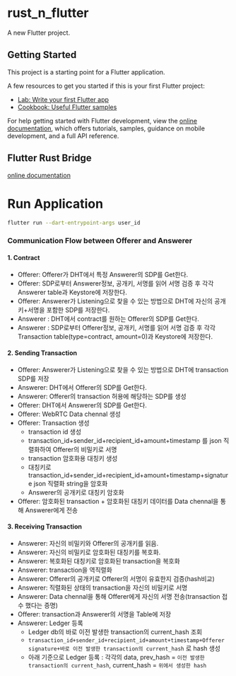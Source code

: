 # rust_n_flutter

A new Flutter project.

## Getting Started

This project is a starting point for a Flutter application.

A few resources to get you started if this is your first Flutter project:

- [Lab: Write your first Flutter app](https://docs.flutter.dev/get-started/codelab)
- [Cookbook: Useful Flutter samples](https://docs.flutter.dev/cookbook)

For help getting started with Flutter development, view the
[online documentation](https://docs.flutter.dev/), which offers tutorials,
samples, guidance on mobile development, and a full API reference.

## Flutter Rust Bridge
[online documentation](https://cjycode.com/flutter_rust_bridge/quickstart)

# Run Application

```bash
flutter run --dart-entrypoint-args user_id
```

### Communication Flow between Offerer and Answerer

#### 1. Contract
- Offerer: Offerer가 DHT에서 특정 Answerer의 SDP를 Get한다.
- Offerer: SDP로부터 Answerer정보, 공개키, 서명를 읽어 서명 검증 후 각각 Answerer table과 Keystore에 저장한다.
- Offerer: Answerer가 Listening으로 찾을 수 있는 방법으로 DHT에 자신의 공개키+서명을 포함한 SDP를 저장한다.
- Answerer : DHT에서 contract를 원하는 Offerer의 SDP를 Get한다.
- Answerer : SDP로부터 Offerer정보, 공개키, 서명를 읽어 서명 검증 후 각각 Transaction table(type=contract, amount=0)과 Keystore에 저장한다.

#### 2. Sending Transaction
- Offerer: Answerer가 Listening으로 찾을 수 있는 방법으로 DHT에 transaction SDP를 저장
- Answerer: DHT에서 Offerer의 SDP를 Get한다.
- Answerer: Offerer의 transaction 허용에 해당하는 SDP를 생성
- Offerer: DHT에서 Answerer의 SDP를 Get한다.
- Offerer: WebRTC Data chennal 생성
- Offerer: Transaction 생성
    - transaction id 생성
    - transaction_id+sender_id+recipient_id+amount+timestamp 를 json 직렬화하여 Offerer의 비밀키로 서명
    - transaction 암호화용 대칭키 생성
    - 대칭키로 transaction_id+sender_id+recipient_id+amount+timestamp+signature json 직렬화 string을 암호화
    - Answerer의 공개키로 대칭키 암호화
- Offerer: 암호화된 transaction + 암호화된 대칭키 데이터를 Data chennal을 통해 Answerer에게 전송

#### 3. Receiving Transaction
- Answerer: 자신의 비밀키와 Offerer의 공개키를 읽음.
- Answerer: 자신의 비밀키로 암호화된 대칭키를 복호화.
- Answerer: 복호화된 대칭키로 암호화된 transaction을 복호화
- Answerer: transaction을 역직렬화
- Answerer: Offerer의 공개키로 Offerer의 서명이 유효한지 검증(hash비교)
- Answerer: 직렬화된 상태의 transaction을 자신의 비밀키로 서명
- Answerer: Data chennal을 통해 Offerer에게 자신의 서명 전송(transaction 접수 했다는 증명)
- Offerer: transaction과 Answerer의 서명을 Table에 저장
- Answerer: Ledger 등록
    - Ledger db의 바로 이전 발생한 transaction의 current_hash 조회
    - `transaction_id+sender_id+recipient_id+amount+timestamp+Offerer signature+바로 이전 발생한 transaction의 current_hash` 로 hash 생성
    - 아래 기준으로 Ledger 등록 : 각각의 data, prev_hash = `이전 발생한 transaction의 current_hash`, current_hash = `위에서 생성한 hash`
